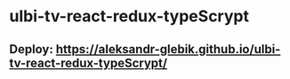 # ulbi-tv-react-redux-typeScrypt
## Deploy: https://aleksandr-glebik.github.io/ulbi-tv-react-redux-typeScrypt/
